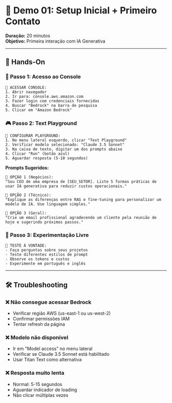 # 🚀 Demo 01: Setup Inicial + Primeiro Contato
**Duração:** 20 minutos  
**Objetivo:** Primeira interação com IA Generativa

---

## 👥 Hands-On

### 🔑 **Passo 1: Acesso ao Console**

```
📱 ACESSAR CONSOLE:
1. Abrir navegador
2. Ir para: console.aws.amazon.com
3. Fazer login com credenciais fornecidas
4. Buscar "Bedrock" na barra de pesquisa
5. Clicar em "Amazon Bedrock"
```

### 🎮 **Passo 2: Text Playground**

```
📱 CONFIGURAR PLAYGROUND:
1. No menu lateral esquerdo, clicar "Text Playground"
2. Verificar modelo selecionado: "Claude 3.5 Sonnet"
3. Na caixa de texto, digitar um dos prompts abaixo
4. Clicar "Run" (botão azul)
5. Aguardar resposta (5-10 segundos)
```

**Prompts Sugeridos:**

```
🎯 OPÇÃO 1 (Negócios):
"Sou CEO de uma empresa de [SEU_SETOR]. Liste 5 formas práticas de usar IA generativa para reduzir custos operacionais."

🎯 OPÇÃO 2 (Técnico):
"Explique as diferenças entre RAG e fine-tuning para personalizar um modelo de IA. Use linguagem simples."

🎯 OPÇÃO 3 (Geral):
"Crie um email profissional agradecendo um cliente pela reunião de hoje e sugerindo próximos passos."
```

### 🚀 **Passo 3: Experimentação Livre**

```
🎨 TESTE À VONTADE:
- Faça perguntas sobre seus projetos
- Teste diferentes estilos de prompt
- Observe os tokens e custos
- Experimente em português e inglês
```

---

## 🛠️ Troubleshooting

### ❌ **Não consegue acessar Bedrock**
- Verificar região AWS (us-east-1 ou us-west-2)
- Confirmar permissões IAM
- Tentar refresh da página

### ❌ **Modelo não disponível**
- Ir em "Model access" no menu lateral
- Verificar se Claude 3.5 Sonnet está habilitado
- Usar Titan Text como alternativa

### ❌ **Resposta muito lenta**
- Normal: 5-15 segundos
- Aguardar indicador de loading
- Não clicar múltiplas vezes
